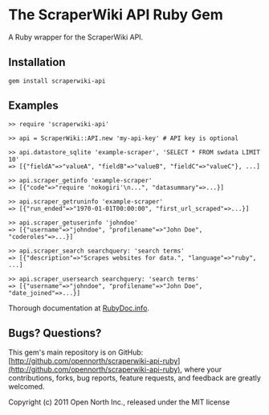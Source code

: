 # The ScraperWiki API Ruby Gem

A Ruby wrapper for the ScraperWiki API.

## Installation

    gem install scraperwiki-api

## Examples

    >> require 'scraperwiki-api'

    >> api = ScraperWiki::API.new 'my-api-key' # API key is optional

    >> api.datastore_sqlite 'example-scraper', 'SELECT * FROM swdata LIMIT 10'
    => [{"fieldA"=>"valueA", "fieldB"=>"valueB", "fieldC"=>"valueC"}, ...]

    >> api.scraper_getinfo 'example-scraper'
    => [{"code"=>"require 'nokogiri'\n...", "datasummary"=>...}]

    >> api.scraper_getruninfo 'example-scraper'
    => [{"run_ended"=>"1970-01-01T00:00:00", "first_url_scraped"=>...}]

    >> api.scraper_getuserinfo 'johndoe'
    => [{"username"=>"johndoe", "profilename"=>"John Doe", "coderoles"=>...}]

    >> api.scraper_search searchquery: 'search terms'
    => [{"description"=>"Scrapes websites for data.", "language"=>"ruby", ...]

    >> api.scraper_usersearch searchquery: 'search terms'
    => [{"username"=>"johndoe", "profilename"=>"John Doe", "date_joined"=>...}]

Thorough documentation at [RubyDoc.info](http://rdoc.info/gems/scraperwiki-api/ScraperWiki/API).

## Bugs? Questions?

This gem's main repository is on GitHub: [http://github.com/opennorth/scraperwiki-api-ruby](http://github.com/opennorth/scraperwiki-api-ruby), where your contributions, forks, bug reports, feature requests, and feedback are greatly welcomed.

Copyright (c) 2011 Open North Inc., released under the MIT license
